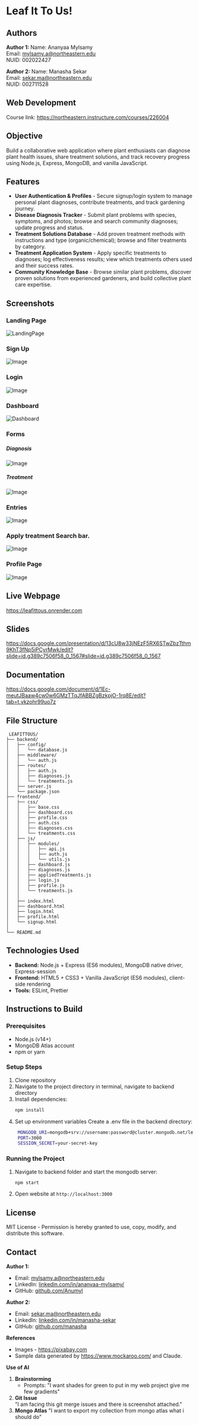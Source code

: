 # Leaf It To Us!

## Authors
**Author 1:**
Name: Ananyaa Mylsamy  
Email: mylsamy.a@northeastern.edu  
NUID: 002022427

**Author 2:**
Name: Manasha Sekar  
Email: sekar.ma@northeastern.edu  
NUID: 002711528

## Web Development 
Course link: https://northeastern.instructure.com/courses/226004

## Objective
Build a collaborative web application where plant enthusiasts can diagnose plant health issues, share treatment solutions, and track recovery progress using Node.js, Express, MongoDB, and vanilla JavaScript.

## Features
- **User Authentication & Profiles** - Secure signup/login system to manage personal plant diagnoses, contribute treatments, and track gardening journey.
- **Disease Diagnosis Tracker** - Submit plant problems with species, symptoms, and photos; browse and search community diagnoses; update progress and status.
- **Treatment Solutions Database** - Add proven treatment methods with instructions and type (organic/chemical); browse and filter treatments by category.
- **Treatment Application System** - Apply specific treatments to diagnoses; log effectiveness results; view which treatments others used and their success rates.
- **Community Knowledge Base** - Browse similar plant problems, discover proven solutions from experienced gardeners, and build collective plant care expertise.


## Screenshots
### Landing Page
![LandingPage](./images/landingPage.png)

### Sign Up 
![Image](./images/signupPage.png)

### Login
![Image](./images/loginPage.png)

### Dashboard 
![Dashboard](./images/dashboard.png)

### Forms
##### Diagnosis
![Image](./images/formForDiagnoses.png)
##### Treatment
![Image](./images/formForTreatments.png)

### Entries
![Image](./images/cards.png)

### Apply treatment Search bar.
![Image](./images/applyTreatment.png)

### Profile Page
![Image](./images/profile.png)

## Live Webpage
https://leafittous.onrender.com

## Slides
https://docs.google.com/presentation/d/13cU8w33jNEzF5RX6STwZbzTthm9KhT3fNp5iPCyrMwk/edit?slide=id.g389c7506f58_0_1567#slide=id.g389c7506f58_0_1567

## Documentation
https://docs.google.com/document/d/1Ec-meutJBaaw4cw0w6GMzTTqJfABBZgBzkpjO-1rq8E/edit?tab=t.ykzohr99uo7z

## File Structure

```
 LEAFITTOUS/
├── backend/
│   ├── config/
│   │   └── database.js
│   ├── middleware/
│   │   └── auth.js
│   ├── routes/
│   │   ├── auth.js
│   │   ├── diagnoses.js
│   │   └── treatments.js
│   ├── server.js
│   └── package.json
├── frontend/
│   ├── css/
│   │   ├── base.css
│   │   ├── dashboard.css
│   │   ├── profile.css
│   │   ├── auth.css
│   │   ├── diagnoses.css
│   │   └── treatments.css
│   ├── js/
│   │   ├── modules/
│   │   │   ├── api.js
│   │   │   ├── auth.js
│   │   │   └── utils.js
│   │   ├── dashboard.js
│   │   ├── diagnoses.js
│   │   ├── appliedTreatments.js
│   │   ├── login.js
│   │   ├── profile.js
│   │   └── treatments.js
│   │   
│   ├── index.html
│   ├── dashboard.html
│   ├── login.html
│   ├── profile.html
│   └── signup.html
│
└── README.md
```

## Technologies Used
- **Backend:** Node.js + Express (ES6 modules), MongoDB native driver, Express-session
- **Frontend:** HTML5 + CSS3 + Vanilla JavaScript (ES6 modules), client-side rendering
- **Tools:** ESLint, Prettier

## Instructions to Build

### Prerequisites
- Node.js (v14+)
- MongoDB Atlas account
- npm or yarn

### Setup Steps
1. Clone repository
2. Navigate to the project directory in terminal, navigate to backend directory
3. Install dependencies:
   ```bash
   npm install
   ```
4. Set up environment variables
Create a .env file in the backend directory:
   ```bash
    MONGODB_URI=mongodb+srv://username:password@cluster.mongodb.net/leafittous
    PORT=3000
    SESSION_SECRET=your-secret-key
   ```

### Running the Project
1. Navigate to backend folder and start the mongodb server:
   ```bash
   npm start
   ```

2. Open website at `http://localhost:3000`

## License
MIT License - Permission is hereby granted to use, copy, modify, and distribute this software.

## Contact
**Author 1:**
- Email: mylsamy.a@northeastern.edu
- LinkedIn: [linkedin.com/in/ananyaa-mylsamy/](https://www.linkedin.com/in/ananyaa-mylsamy/)
- GitHub: [github.com/Anumyl](https://github.com/Anumyl)

**Author 2:**
- Email: sekar.ma@northeastern.edu
- LinkedIn: [linkedin.com/in/manasha-sekar](https://www.linkedin.com/in/manasha-sekar-240326148)
- GitHub: [github.com/manasha](https://github.com/manasha2402)

**References**
- Images - https://pixabay.com
- Sample data generated by https://www.mockaroo.com/ and Claude.

**Use of AI**
1. **Brainstorming**
   - Prompts: "I want shades for green to put in my web project give me few gradients"
2. **Git Issue**              
               "I am facing this git merge issues and there is screenshot attached."
3. **Mongo Atlas**
               "I want to export my collection from mongo atlas what i should do"